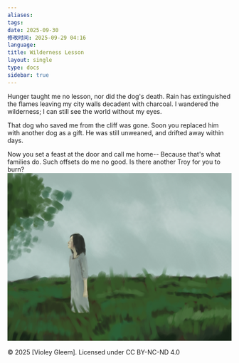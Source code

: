 ```yaml
---
aliases: 
tags: 
date: 2025-09-30
修改时间: 2025-09-29 04:16
language: 
title: Wilderness Lesson
layout: single
type: docs
sidebar: true
---
```

Hunger taught me no lesson,
nor did the dog's death.
Rain has extinguished the flames
leaving my city walls decadent 
with charcoal.
I wandered the wilderness;
I can still see the world without my eyes.

That dog who saved me from the cliff 
was gone.
Soon you replaced him with 
another dog as a gift.
He was still unweaned,
and drifted away within days.

Now you set a feast at the door
and call me home--
Because that's what families do.
Such offsets do me no good.
Is there another Troy for you to burn?
![](/images/wilderness%20lessons-Recovered-Recovered.png)


© 2025 [Violey Gleem]. Licensed under CC BY-NC-ND 4.0